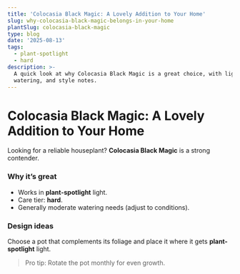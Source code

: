 ```yaml
---
title: 'Colocasia Black Magic: A Lovely Addition to Your Home'
slug: why-colocasia-black-magic-belongs-in-your-home
plantSlug: colocasia-black-magic
type: blog
date: '2025-08-13'
tags:
  - plant-spotlight
  - hard
description: >-
  A quick look at why Colocasia Black Magic is a great choice, with light,
  watering, and style notes.
---
```

# Colocasia Black Magic: A Lovely Addition to Your Home

Looking for a reliable houseplant? **Colocasia Black Magic** is a strong contender.

### Why it’s great
- Works in **plant-spotlight** light.
- Care tier: **hard**.
- Generally moderate watering needs (adjust to conditions).

### Design ideas
Choose a pot that complements its foliage and place it where it gets **plant-spotlight** light.
  
> Pro tip: Rotate the pot monthly for even growth.
